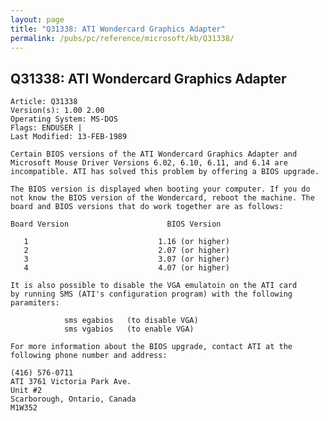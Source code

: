 ```yaml
---
layout: page
title: "Q31338: ATI Wondercard Graphics Adapter"
permalink: /pubs/pc/reference/microsoft/kb/Q31338/
---
```


## Q31338: ATI Wondercard Graphics Adapter

	Article: Q31338
	Version(s): 1.00 2.00
	Operating System: MS-DOS
	Flags: ENDUSER |
	Last Modified: 13-FEB-1989
	
	Certain BIOS versions of the ATI Wondercard Graphics Adapter and
	Microsoft Mouse Driver Versions 6.02, 6.10, 6.11, and 6.14 are
	incompatible. ATI has solved this problem by offering a BIOS upgrade.
	
	The BIOS version is displayed when booting your computer. If you do
	not know the BIOS version of the Wondercard, reboot the machine. The
	board and BIOS versions that do work together are as follows:
	
	Board Version                      BIOS Version
	
	   1                             1.16 (or higher)
	   2                             2.07 (or higher)
	   3                             3.07 (or higher)
	   4                             4.07 (or higher)
	
	It is also possible to disable the VGA emulatoin on the ATI card
	by running SMS (ATI's configuration program) with the following
	paramiters:
	
	            sms egabios   (to disable VGA)
	            sms vgabios   (to enable VGA)
	
	For more information about the BIOS upgrade, contact ATI at the
	following phone number and address:
	
	(416) 576-0711
	ATI 3761 Victoria Park Ave.
	Unit #2
	Scarborough, Ontario, Canada
	M1W352
